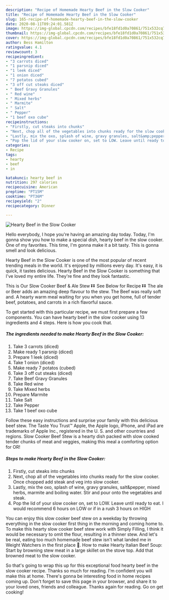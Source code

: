 ```yaml
---
description: "Recipe of Homemade Hearty Beef in the Slow Cooker"
title: "Recipe of Homemade Hearty Beef in the Slow Cooker"
slug: 165-recipe-of-homemade-hearty-beef-in-the-slow-cooker
date: 2020-08-11T09:24:01.581Z
image: https://img-global.cpcdn.com/recipes/bfe18fd1d0a70861/751x532cq70/hearty-beef-in-the-slow-cooker-recipe-main-photo.jpg
thumbnail: https://img-global.cpcdn.com/recipes/bfe18fd1d0a70861/751x532cq70/hearty-beef-in-the-slow-cooker-recipe-main-photo.jpg
cover: https://img-global.cpcdn.com/recipes/bfe18fd1d0a70861/751x532cq70/hearty-beef-in-the-slow-cooker-recipe-main-photo.jpg
author: Bess Hamilton
ratingvalue: 4.1
reviewcount: 3
recipeingredient:
- "3 carrots diced"
- "1 parsnip diced"
- "1 leek diced"
- "1 onion diced"
- "7 potatos cubed"
- "3 off cut steaks diced"
- " Beef Gravy Granules"
- " Red wine"
- " Mixed herbs"
- " Marmite"
- " Salt"
- " Pepper"
- "1 beef oxo cube"
recipeinstructions:
- "Firstly, cut steaks into chunks"
- "Next, chop all of the vegetables into chunks ready for the slow cooker. Once chopped add steak and veg into slow cooker."
- "Lastly, mix the oxo, splash of wine, gravy granules, salt&amp;pepper, mixed herbs, marmite and boiling water. Stir and pour onto the vegetables and steak."
- "Pop the lid of your slow cooker on, set to LOW. Leave until ready to eat. I would recommend 6 hours on LOW or if in a rush 3 hours on HIGH"
categories:
- Recipe
tags:
- hearty
- beef
- in

katakunci: hearty beef in 
nutrition: 297 calories
recipecuisine: American
preptime: "PT15M"
cooktime: "PT36M"
recipeyield: "2"
recipecategory: Dinner

---
```



![Hearty Beef in the Slow Cooker](https://img-global.cpcdn.com/recipes/bfe18fd1d0a70861/751x532cq70/hearty-beef-in-the-slow-cooker-recipe-main-photo.jpg)

Hello everybody, I hope you're having an amazing day today. Today, I'm gonna show you how to make a special dish, hearty beef in the slow cooker. One of my favorites. This time, I'm gonna make it a bit tasty. This is gonna smell and look delicious.

Hearty Beef in the Slow Cooker is one of the most popular of recent trending meals in the world. It's enjoyed by millions every day. It's easy, it is quick, it tastes delicious. Hearty Beef in the Slow Cooker is something that I've loved my entire life. They're fine and they look fantastic.

This is Our Slow Cooker Beef &amp; Ale Stew ⏬⏬ See Below for Recipe ⏬⏬ The ale or Beer adds an amazing deep flavour to the stew. The Beef was really soft and. A hearty warm meal waiting for you when you get home, full of tender beef, potatoes, and carrots in a rich flavorful sauce.


To get started with this particular recipe, we must first prepare a few components. You can have hearty beef in the slow cooker using 13 ingredients and 4 steps. Here is how you cook that.

<!--inarticleads1-->

##### The ingredients needed to make Hearty Beef in the Slow Cooker:

1. Take 3 carrots (diced)
1. Make ready 1 parsnip (diced)
1. Prepare 1 leek (diced)
1. Take 1 onion (diced)
1. Make ready 7 potatos (cubed)
1. Take 3 off cut steaks (diced)
1. Take  Beef Gravy Granules
1. Take  Red wine
1. Take  Mixed herbs
1. Prepare  Marmite
1. Take  Salt
1. Take  Pepper
1. Take 1 beef oxo cube


Follow these easy instructions and surprise your family with this delicious beef stew. The Taste You Trust™ Apple, the Apple logo, iPhone, and iPad are trademarks of Apple Inc., registered in the U. S. and other countries and regions. Slow Cooker Beef Stew is a hearty dish packed with slow cooked tender chunks of meat and veggies, making this meal a comforting option for OR! 

<!--inarticleads2-->

##### Steps to make Hearty Beef in the Slow Cooker:

1. Firstly, cut steaks into chunks
1. Next, chop all of the vegetables into chunks ready for the slow cooker. Once chopped add steak and veg into slow cooker.
1. Lastly, mix the oxo, splash of wine, gravy granules, salt&amp;pepper, mixed herbs, marmite and boiling water. Stir and pour onto the vegetables and steak.
1. Pop the lid of your slow cooker on, set to LOW. Leave until ready to eat. I would recommend 6 hours on LOW or if in a rush 3 hours on HIGH


You can enjoy this slow cooker beef stew on a weekday by throwing everything in the slow cooker first thing in the morning and coming home to. To make this hearty slow cooker beef stew work with Simply Filling, I think it would be necessary to omit the flour, resulting in a thinner stew. And let&#39;s be real, eating too much homemade beef stew isn&#39;t what landed me in Weight Watchers in the first place 🙂. How to make Hearty Italian Beef Soup: Start by browning stew meat in a large skillet on the stove top. Add that browned meat to the slow cooker. 

So that's going to wrap this up for this exceptional food hearty beef in the slow cooker recipe. Thanks so much for reading. I'm confident you will make this at home. There's gonna be interesting food in home recipes coming up. Don't forget to save this page in your browser, and share it to your loved ones, friends and colleague. Thanks again for reading. Go on get cooking!
